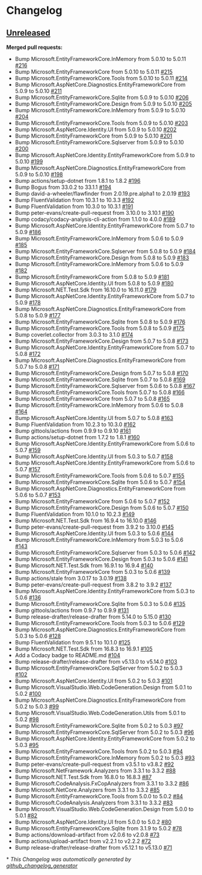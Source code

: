 # Changelog

## [Unreleased](https://github.com/jmuelbert/anniversaryreminder/tree/HEAD)

**Merged pull requests:**

- Bump Microsoft.EntityFrameworkCore.InMemory from 5.0.10 to 5.0.11 [\#216](https://github.com/jmuelbert/anniversaryreminder/pull/216)
- Bump Microsoft.EntityFrameworkCore from 5.0.10 to 5.0.11 [\#215](https://github.com/jmuelbert/anniversaryreminder/pull/215)
- Bump Microsoft.EntityFrameworkCore.Tools from 5.0.10 to 5.0.11 [\#214](https://github.com/jmuelbert/anniversaryreminder/pull/214)
- Bump Microsoft.AspNetCore.Diagnostics.EntityFrameworkCore from 5.0.9 to 5.0.10 [\#211](https://github.com/jmuelbert/anniversaryreminder/pull/211)
- Bump Microsoft.EntityFrameworkCore.Sqlite from 5.0.9 to 5.0.10 [\#206](https://github.com/jmuelbert/anniversaryreminder/pull/206)
- Bump Microsoft.EntityFrameworkCore.Design from 5.0.9 to 5.0.10 [\#205](https://github.com/jmuelbert/anniversaryreminder/pull/205)
- Bump Microsoft.EntityFrameworkCore.InMemory from 5.0.9 to 5.0.10 [\#204](https://github.com/jmuelbert/anniversaryreminder/pull/204)
- Bump Microsoft.EntityFrameworkCore.Tools from 5.0.9 to 5.0.10 [\#203](https://github.com/jmuelbert/anniversaryreminder/pull/203)
- Bump Microsoft.AspNetCore.Identity.UI from 5.0.9 to 5.0.10 [\#202](https://github.com/jmuelbert/anniversaryreminder/pull/202)
- Bump Microsoft.EntityFrameworkCore from 5.0.9 to 5.0.10 [\#201](https://github.com/jmuelbert/anniversaryreminder/pull/201)
- Bump Microsoft.EntityFrameworkCore.Sqlserver from 5.0.9 to 5.0.10 [\#200](https://github.com/jmuelbert/anniversaryreminder/pull/200)
- Bump Microsoft.AspNetCore.Identity.EntityFrameworkCore from 5.0.9 to 5.0.10 [\#199](https://github.com/jmuelbert/anniversaryreminder/pull/199)
- Bump Microsoft.AspNetCore.Diagnostics.EntityFrameworkCore from 5.0.9 to 5.0.10 [\#198](https://github.com/jmuelbert/anniversaryreminder/pull/198)
- Bump actions/setup-dotnet from 1.8.1 to 1.8.2 [\#196](https://github.com/jmuelbert/anniversaryreminder/pull/196)
- Bump Bogus from 33.0.2 to 33.1.1 [\#194](https://github.com/jmuelbert/anniversaryreminder/pull/194)
- Bump david-a-wheeler/flawfinder from 2.0.19.pre.alpha1 to 2.0.19 [\#193](https://github.com/jmuelbert/anniversaryreminder/pull/193)
- Bump FluentValidation from 10.3.1 to 10.3.3 [\#192](https://github.com/jmuelbert/anniversaryreminder/pull/192)
- Bump FluentValidation from 10.3.0 to 10.3.1 [\#191](https://github.com/jmuelbert/anniversaryreminder/pull/191)
- Bump peter-evans/create-pull-request from 3.10.0 to 3.10.1 [\#190](https://github.com/jmuelbert/anniversaryreminder/pull/190)
- Bump codacy/codacy-analysis-cli-action from 1.1.0 to 4.0.0 [\#189](https://github.com/jmuelbert/anniversaryreminder/pull/189)
- Bump Microsoft.AspNetCore.Identity.EntityFrameworkCore from 5.0.7 to 5.0.9 [\#186](https://github.com/jmuelbert/anniversaryreminder/pull/186)
- Bump Microsoft.EntityFrameworkCore.InMemory from 5.0.6 to 5.0.9 [\#185](https://github.com/jmuelbert/anniversaryreminder/pull/185)
- Bump Microsoft.EntityFrameworkCore.Sqlserver from 5.0.8 to 5.0.9 [\#184](https://github.com/jmuelbert/anniversaryreminder/pull/184)
- Bump Microsoft.EntityFrameworkCore.Design from 5.0.8 to 5.0.9 [\#183](https://github.com/jmuelbert/anniversaryreminder/pull/183)
- Bump Microsoft.EntityFrameworkCore.InMemory from 5.0.6 to 5.0.9 [\#182](https://github.com/jmuelbert/anniversaryreminder/pull/182)
- Bump Microsoft.EntityFrameworkCore from 5.0.8 to 5.0.9 [\#181](https://github.com/jmuelbert/anniversaryreminder/pull/181)
- Bump Microsoft.AspNetCore.Identity.UI from 5.0.8 to 5.0.9 [\#180](https://github.com/jmuelbert/anniversaryreminder/pull/180)
- Bump Microsoft.NET.Test.Sdk from 16.10.0 to 16.11.0 [\#179](https://github.com/jmuelbert/anniversaryreminder/pull/179)
- Bump Microsoft.AspNetCore.Identity.EntityFrameworkCore from 5.0.7 to 5.0.9 [\#178](https://github.com/jmuelbert/anniversaryreminder/pull/178)
- Bump Microsoft.AspNetCore.Diagnostics.EntityFrameworkCore from 5.0.8 to 5.0.9 [\#177](https://github.com/jmuelbert/anniversaryreminder/pull/177)
- Bump Microsoft.EntityFrameworkCore.Sqlite from 5.0.8 to 5.0.9 [\#176](https://github.com/jmuelbert/anniversaryreminder/pull/176)
- Bump Microsoft.EntityFrameworkCore.Tools from 5.0.8 to 5.0.9 [\#175](https://github.com/jmuelbert/anniversaryreminder/pull/175)
- Bump coverlet.collector from 3.0.3 to 3.1.0 [\#174](https://github.com/jmuelbert/anniversaryreminder/pull/174)
- Bump Microsoft.EntityFrameworkCore.Design from 5.0.7 to 5.0.8 [\#173](https://github.com/jmuelbert/anniversaryreminder/pull/173)
- Bump Microsoft.AspNetCore.Identity.EntityFrameworkCore from 5.0.7 to 5.0.8 [\#172](https://github.com/jmuelbert/anniversaryreminder/pull/172)
- Bump Microsoft.AspNetCore.Diagnostics.EntityFrameworkCore from 5.0.7 to 5.0.8 [\#171](https://github.com/jmuelbert/anniversaryreminder/pull/171)
- Bump Microsoft.EntityFrameworkCore.Design from 5.0.7 to 5.0.8 [\#170](https://github.com/jmuelbert/anniversaryreminder/pull/170)
- Bump Microsoft.EntityFrameworkCore.Sqlite from 5.0.7 to 5.0.8 [\#169](https://github.com/jmuelbert/anniversaryreminder/pull/169)
- Bump Microsoft.EntityFrameworkCore.Sqlserver from 5.0.6 to 5.0.8 [\#167](https://github.com/jmuelbert/anniversaryreminder/pull/167)
- Bump Microsoft.EntityFrameworkCore.Tools from 5.0.7 to 5.0.8 [\#166](https://github.com/jmuelbert/anniversaryreminder/pull/166)
- Bump Microsoft.EntityFrameworkCore from 5.0.7 to 5.0.8 [\#165](https://github.com/jmuelbert/anniversaryreminder/pull/165)
- Bump Microsoft.EntityFrameworkCore.InMemory from 5.0.6 to 5.0.8 [\#164](https://github.com/jmuelbert/anniversaryreminder/pull/164)
- Bump Microsoft.AspNetCore.Identity.UI from 5.0.7 to 5.0.8 [\#163](https://github.com/jmuelbert/anniversaryreminder/pull/163)
- Bump FluentValidation from 10.2.3 to 10.3.0 [\#162](https://github.com/jmuelbert/anniversaryreminder/pull/162)
- Bump gittools/actions from 0.9.9 to 0.9.10 [\#161](https://github.com/jmuelbert/anniversaryreminder/pull/161)
- Bump actions/setup-dotnet from 1.7.2 to 1.8.1 [\#160](https://github.com/jmuelbert/anniversaryreminder/pull/160)
- Bump Microsoft.AspNetCore.Identity.EntityFrameworkCore from 5.0.6 to 5.0.7 [\#159](https://github.com/jmuelbert/anniversaryreminder/pull/159)
- Bump Microsoft.AspNetCore.Identity.UI from 5.0.3 to 5.0.7 [\#158](https://github.com/jmuelbert/anniversaryreminder/pull/158)
- Bump Microsoft.AspNetCore.Identity.EntityFrameworkCore from 5.0.6 to 5.0.7 [\#157](https://github.com/jmuelbert/anniversaryreminder/pull/157)
- Bump Microsoft.EntityFrameworkCore.Tools from 5.0.6 to 5.0.7 [\#155](https://github.com/jmuelbert/anniversaryreminder/pull/155)
- Bump Microsoft.EntityFrameworkCore.Sqlite from 5.0.6 to 5.0.7 [\#154](https://github.com/jmuelbert/anniversaryreminder/pull/154)
- Bump Microsoft.AspNetCore.Diagnostics.EntityFrameworkCore from 5.0.6 to 5.0.7 [\#153](https://github.com/jmuelbert/anniversaryreminder/pull/153)
- Bump Microsoft.EntityFrameworkCore from 5.0.6 to 5.0.7 [\#152](https://github.com/jmuelbert/anniversaryreminder/pull/152)
- Bump Microsoft.EntityFrameworkCore.Design from 5.0.6 to 5.0.7 [\#150](https://github.com/jmuelbert/anniversaryreminder/pull/150)
- Bump FluentValidation from 10.1.0 to 10.2.3 [\#149](https://github.com/jmuelbert/anniversaryreminder/pull/149)
- Bump Microsoft.NET.Test.Sdk from 16.9.4 to 16.10.0 [\#146](https://github.com/jmuelbert/anniversaryreminder/pull/146)
- Bump peter-evans/create-pull-request from 3.9.2 to 3.10.0 [\#145](https://github.com/jmuelbert/anniversaryreminder/pull/145)
- Bump Microsoft.AspNetCore.Identity.UI from 5.0.3 to 5.0.6 [\#144](https://github.com/jmuelbert/anniversaryreminder/pull/144)
- Bump Microsoft.EntityFrameworkCore.InMemory from 5.0.3 to 5.0.6 [\#143](https://github.com/jmuelbert/anniversaryreminder/pull/143)
- Bump Microsoft.EntityFrameworkCore.Sqlserver from 5.0.3 to 5.0.6 [\#142](https://github.com/jmuelbert/anniversaryreminder/pull/142)
- Bump Microsoft.EntityFrameworkCore.Design from 5.0.3 to 5.0.6 [\#141](https://github.com/jmuelbert/anniversaryreminder/pull/141)
- Bump Microsoft.NET.Test.Sdk from 16.9.1 to 16.9.4 [\#140](https://github.com/jmuelbert/anniversaryreminder/pull/140)
- Bump Microsoft.EntityFrameworkCore from 5.0.3 to 5.0.6 [\#139](https://github.com/jmuelbert/anniversaryreminder/pull/139)
- Bump actions/stale from 3.0.17 to 3.0.19 [\#138](https://github.com/jmuelbert/anniversaryreminder/pull/138)
- Bump peter-evans/create-pull-request from 3.8.2 to 3.9.2 [\#137](https://github.com/jmuelbert/anniversaryreminder/pull/137)
- Bump Microsoft.AspNetCore.Identity.EntityFrameworkCore from 5.0.3 to 5.0.6 [\#136](https://github.com/jmuelbert/anniversaryreminder/pull/136)
- Bump Microsoft.EntityFrameworkCore.Sqlite from 5.0.3 to 5.0.6 [\#135](https://github.com/jmuelbert/anniversaryreminder/pull/135)
- Bump gittools/actions from 0.9.7 to 0.9.9 [\#131](https://github.com/jmuelbert/anniversaryreminder/pull/131)
- Bump release-drafter/release-drafter from 5.14.0 to 5.15.0 [\#130](https://github.com/jmuelbert/anniversaryreminder/pull/130)
- Bump Microsoft.EntityFrameworkCore.Tools from 5.0.3 to 5.0.6 [\#129](https://github.com/jmuelbert/anniversaryreminder/pull/129)
- Bump Microsoft.AspNetCore.Diagnostics.EntityFrameworkCore from 5.0.3 to 5.0.6 [\#128](https://github.com/jmuelbert/anniversaryreminder/pull/128)
- Bump FluentValidation from 9.5.1 to 10.1.0 [\#125](https://github.com/jmuelbert/anniversaryreminder/pull/125)
- Bump Microsoft.NET.Test.Sdk from 16.8.3 to 16.9.1 [\#105](https://github.com/jmuelbert/anniversaryreminder/pull/105)
- Add a Codacy badge to README.md [\#104](https://github.com/jmuelbert/anniversaryreminder/pull/104)
- Bump release-drafter/release-drafter from v5.13.0 to v5.14.0 [\#103](https://github.com/jmuelbert/anniversaryreminder/pull/103)
- Bump Microsoft.EntityFrameworkCore.SqlServer from 5.0.2 to 5.0.3 [\#102](https://github.com/jmuelbert/anniversaryreminder/pull/102)
- Bump Microsoft.AspNetCore.Identity.UI from 5.0.2 to 5.0.3 [\#101](https://github.com/jmuelbert/anniversaryreminder/pull/101)
- Bump Microsoft.VisualStudio.Web.CodeGeneration.Design from 5.0.1 to 5.0.2 [\#100](https://github.com/jmuelbert/anniversaryreminder/pull/100)
- Bump Microsoft.AspNetCore.Diagnostics.EntityFrameworkCore from 5.0.2 to 5.0.3 [\#99](https://github.com/jmuelbert/anniversaryreminder/pull/99)
- Bump Microsoft.VisualStudio.Web.CodeGeneration.Utils from 5.0.1 to 5.0.2 [\#98](https://github.com/jmuelbert/anniversaryreminder/pull/98)
- Bump Microsoft.EntityFrameworkCore.Sqlite from 5.0.2 to 5.0.3 [\#97](https://github.com/jmuelbert/anniversaryreminder/pull/97)
- Bump Microsoft.EntityFrameworkCore.SqlServer from 5.0.2 to 5.0.3 [\#96](https://github.com/jmuelbert/anniversaryreminder/pull/96)
- Bump Microsoft.AspNetCore.Identity.EntityFrameworkCore from 5.0.2 to 5.0.3 [\#95](https://github.com/jmuelbert/anniversaryreminder/pull/95)
- Bump Microsoft.EntityFrameworkCore.Tools from 5.0.2 to 5.0.3 [\#94](https://github.com/jmuelbert/anniversaryreminder/pull/94)
- Bump Microsoft.EntityFrameworkCore.InMemory from 5.0.2 to 5.0.3 [\#93](https://github.com/jmuelbert/anniversaryreminder/pull/93)
- Bump peter-evans/create-pull-request from v3.5.1 to v3.8.2 [\#92](https://github.com/jmuelbert/anniversaryreminder/pull/92)
- Bump Microsoft.NetFramework.Analyzers from 3.3.1 to 3.3.2 [\#88](https://github.com/jmuelbert/anniversaryreminder/pull/88)
- Bump Microsoft.NET.Test.Sdk from 16.8.0 to 16.8.3 [\#87](https://github.com/jmuelbert/anniversaryreminder/pull/87)
- Bump Microsoft.CodeAnalysis.FxCopAnalyzers from 3.3.1 to 3.3.2 [\#86](https://github.com/jmuelbert/anniversaryreminder/pull/86)
- Bump Microsoft.NetCore.Analyzers from 3.3.1 to 3.3.2 [\#85](https://github.com/jmuelbert/anniversaryreminder/pull/85)
- Bump Microsoft.EntityFrameworkCore.Tools from 5.0.0 to 5.0.2 [\#84](https://github.com/jmuelbert/anniversaryreminder/pull/84)
- Bump Microsoft.CodeAnalysis.Analyzers from 3.3.1 to 3.3.2 [\#83](https://github.com/jmuelbert/anniversaryreminder/pull/83)
- Bump Microsoft.VisualStudio.Web.CodeGeneration.Design from 5.0.0 to 5.0.1 [\#82](https://github.com/jmuelbert/anniversaryreminder/pull/82)
- Bump Microsoft.AspNetCore.Identity.UI from 5.0.0 to 5.0.2 [\#80](https://github.com/jmuelbert/anniversaryreminder/pull/80)
- Bump Microsoft.EntityFrameworkCore.Sqlite from 3.1.9 to 5.0.2 [\#78](https://github.com/jmuelbert/anniversaryreminder/pull/78)
- Bump actions/download-artifact from v2.0.6 to v2.0.8 [\#73](https://github.com/jmuelbert/anniversaryreminder/pull/73)
- Bump actions/upload-artifact from v2.2.1 to v2.2.2 [\#72](https://github.com/jmuelbert/anniversaryreminder/pull/72)
- Bump release-drafter/release-drafter from v5.12.1 to v5.13.0 [\#71](https://github.com/jmuelbert/anniversaryreminder/pull/71)



\* *This Changelog was automatically generated by [github_changelog_generator](https://github.com/github-changelog-generator/github-changelog-generator)*

